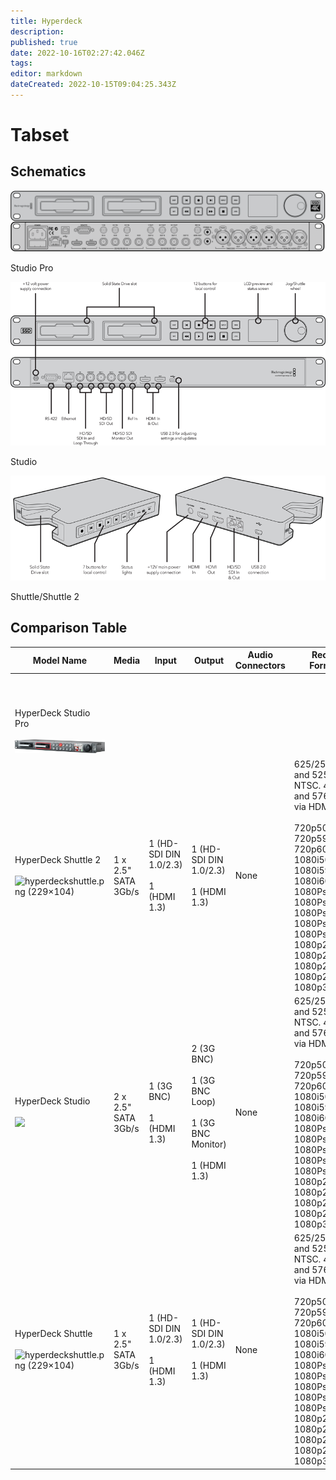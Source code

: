 ```yaml
---
title: Hyperdeck
description: 
published: true
date: 2022-10-16T02:27:42.046Z
tags: 
editor: markdown
dateCreated: 2022-10-15T09:04:25.343Z
---
```


# Tabset

## Schematics

![](/hardware/blackmagic/2012hyperdeckstudiopro.png)

Studio Pro

![](/hardware/blackmagic/2011hyperdeckstudio.png)

Studio

![](/hardware/blackmagic/2011hyperdeckshuttle.png)

Shuttle/Shuttle 2

## Comparison Table

| **Model Name** | **Media** | **Input** | **Output** | **Audio Connectors** | **Record Formats** | Codecs | Reference In | **Release Year** | Introductory Price | Current Price/Status |
| --- | --- | --- | --- | --- | --- | --- | --- | --- | --- | --- |
|     |     |     |     |     |     |     |     |     |     |     |
|     |     |     |     |     |     |     |     |     |     |     |
|     |     |     |     |     |     |     |     |     |     |     |
|     |     |     |     |     |     |     |     |     |     |     |
|     |     |     |     |     |     |     |     |     |     |     |
|     |     |     |     |     |     |     |     |     |     |     |
|     |     |     |     |     |     |     |     |     |     |     |
|     |     |     |     |     |     |     |     |     |     |     |
|     |     |     |     |     |     |     |     |     |     |     |
|     |     |     |     |     |     |     |     |     |     |     |
| HyperDeck Studio Pro<br><br>![](/hardware/blackmagic/2012hyperdeckstudiopro-2.png) |     |     |     |     |     |     |     |     |     |     |
| HyperDeck Shuttle 2<br><br>![hyperdeckshuttle.png (229×104)](https://web.archive.org/web/20111121195618im_/http://www.blackmagic-design.com/media/2169427/hyperdeckshuttle.png) | 1 x 2.5" SATA 3Gb/s | 1 (HD-SDI DIN 1.0/2.3)<br><br>1 (HDMI 1.3) | 1 (HD-SDI DIN 1.0/2.3)<br><br>1 (HDMI 1.3) | None | 625/25 PAL and 525/29.97 NTSC. 480p60 and 576p50 via HDMI only.<br><br>720p50, 720p59.94, 720p60, 1080i50, 1080i59.94, 1080i60, 1080PsF23.98, 1080PsF24, 1080PsF25, 1080PsF29.97, 1080PsF30, 1080p23.98, 1080p24, 1080p25, 1080p29.97, 1080p30 | Uncompressed 10-bit QuickTime<br><br>Apple ProRes 422 (HQ) QuickTime<br><br>Avid DNxHD 220 Mb/s QuickTime<br><br>Avid DNxHD 220 Mb/s MXF | No  | 2012 | $345 | Discontinued |
| HyperDeck Studio<br><br>![](https://web.archive.org/web/20111121195541im_/http://www.blackmagic-design.com/media/124970/ssd-rack.png) | 2 x 2.5" SATA 3Gb/s | 1 (3G BNC)<br><br>1 (HDMI 1.3) | 2 (3G BNC)<br><br>1 (3G BNC Loop)<br><br>1 (3G BNC Monitor)<br><br>1 (HDMI 1.3) | None | 625/25 PAL and 525/29.97 NTSC. 480p60 and 576p50 via HDMI only.<br><br>720p50, 720p59.94, 720p60, 1080i50, 1080i59.94, 1080i60, 1080PsF23.98, 1080PsF24, 1080PsF25, 1080PsF29.97, 1080PsF30, 1080p23.98, 1080p24, 1080p25, 1080p29.97, 1080p30 | Uncompressed 10-bit QuickTime<br><br>Apple ProRes 422 (HQ) QuickTime<br><br>Avid DNxHD 220 Mb/s QuickTime<br><br>Avid DNxHD 220 Mb/s MXF | Yes | 2011 | $995 | Discontinued |
| HyperDeck Shuttle<br><br>![hyperdeckshuttle.png (229×104)](https://web.archive.org/web/20111121195618im_/http://www.blackmagic-design.com/media/2169427/hyperdeckshuttle.png) | 1 x 2.5" SATA 3Gb/s | 1 (HD-SDI DIN 1.0/2.3)<br><br>1 (HDMI 1.3) | 1 (HD-SDI DIN 1.0/2.3)<br><br>1 (HDMI 1.3) | None | 625/25 PAL and 525/29.97 NTSC. 480p60 and 576p50 via HDMI only<br><br>720p50, 720p59.94, 720p60, 1080i50, 1080i59.94, 1080i60, 1080PsF23.98, 1080PsF24, 1080PsF25, 1080PsF29.97, 1080PsF30, 1080p23.98, 1080p24, 1080p25, 1080p29.97, 1080p30 | Uncompressed 10-bit QuickTime | No  | 2011 | $345 | Discontinued |